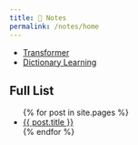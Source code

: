 ```yaml
---
title: 📝 Notes
permalink: /notes/home
---
```

- [Transformer](Transformer)
- [Dictionary Learning](Dictionary%20Learning)

<h2>Full List</h2>

<ul>
{% for post in site.pages %}
  <!-- {% if post.title != 'home'} -->
  <li><a href="{{ post.link }}">{{ post.title }}</a></li>
  <!-- {% endif %} -->
{% endfor %}
</ul>
